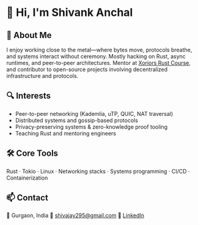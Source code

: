 # 👋 Hi, I'm Shivank Anchal
## 🧠 About Me

I enjoy working close to the metal—where bytes move, protocols breathe, and systems interact without ceremony.
Mostly hacking on Rust, async runtimes, and peer-to-peer architectures.
Mentor at [Xoriors Rust Course](https://github.com/xoriors/course-rust), and contributor to open-source projects involving decentralized infrastructure and protocols.


## 🔍 Interests

* Peer-to-peer networking (Kademlia, uTP, QUIC, NAT traversal)
* Distributed systems and gossip-based protocols
* Privacy-preserving systems & zero-knowledge proof tooling
* Teaching Rust and mentoring engineers


## 🛠️ Core Tools

Rust · Tokio · Linux · Networking stacks · Systems programming · CI/CD · Containerization


## 📫 Contact

📍 Gurgaon, India
📧 [shivajay295@gmail.com](mailto:shivajay295@gmail.com)
🔗 [LinkedIn](https://www.linkedin.com/in/shivankanchal)
